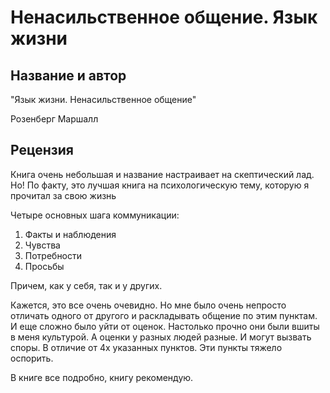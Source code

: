 # Ненасильственное общение. Язык жизни

## Название и автор
"Язык жизни. Ненасильственное общение"

Розенберг Маршалл

## Рецензия
Книга очень небольшая и название настраивает на скептический лад. Но! По факту, это лучшая книга на психологическую тему, которую я прочитал за свою жизнь

Четыре основных шага коммуникации:
1. Факты и наблюдения
2. Чувства
3. Потребности
4. Просьбы

Причем, как у себя, так и у других.

Кажется, это все очень очевидно. Но мне было очень непросто отличать одного от другого и раскладывать общение по этим пунктам. 
И еще сложно было уйти от оценок. 
Настолько прочно они были вшиты в меня культурой.
А оценки у разных людей разные. И могут вызвать споры. 
В отличие от 4х указанных пунктов. Эти пункты тяжело оспорить.

В книге все подробно, книгу рекомендую.
